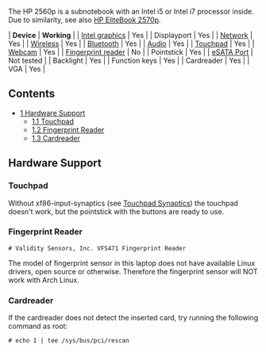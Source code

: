 The HP 2560p is a subnotebook with an Intel i5 or Intel i7 processor inside. Due to similarity, see also [HP EliteBook 2570p](/index.php/HP_EliteBook_2570p "HP EliteBook 2570p").

| **Device** | **Working** |
| [Intel graphics](/index.php/Intel_graphics "Intel graphics") | Yes |
| Displayport | Yes |
| [Network](/index.php/Network "Network") | Yes |
| [Wireless](/index.php/Wireless "Wireless") | Yes |
| [Bluetooth](/index.php/Bluetooth "Bluetooth") | Yes |
| [Audio](/index.php/Audio "Audio") | Yes |
| [Touchpad](/index.php/Touchpad "Touchpad") | Yes |
| [Webcam](/index.php/Webcam "Webcam") | Yes |
| [Fingerprint reader](/index.php/Fprint "Fprint") | No |
| Pointstick | Yes |
| [eSATA Port](/index.php/Udev#Detect_new_eSATA_drives "Udev") | Not tested |
| Backlight | Yes |
| Function keys | Yes |
| Cardreader | Yes |
| VGA | Yes |

## Contents

*   [1 Hardware Support](#Hardware_Support)
    *   [1.1 Touchpad](#Touchpad)
    *   [1.2 Fingerprint Reader](#Fingerprint_Reader)
    *   [1.3 Cardreader](#Cardreader)

## Hardware Support

### Touchpad

Without xf86-input-synaptics (see [Touchpad Synaptics](/index.php/Touchpad_Synaptics "Touchpad Synaptics")) the touchpad doesn't work, but the pointstick with the buttons are ready to use.

### Fingerprint Reader

```
# Validity Sensors, Inc. VFS471 Fingerprint Reader

```

The model of fingerprint sensor in this laptop does not have available Linux drivers, open source or otherwise. Therefore the fingerprint sensor will NOT work with Arch Linux.

### Cardreader

If the cardreader does not detect the inserted card, try running the following command as root:

```
# echo 1 | tee /sys/bus/pci/rescan

```